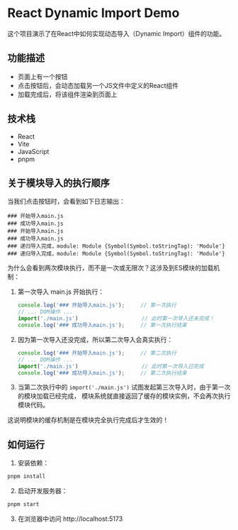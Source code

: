# React Dynamic Import Demo

这个项目演示了在React中如何实现动态导入（Dynamic Import）组件的功能。

## 功能描述

- 页面上有一个按钮
- 点击按钮后，会动态加载另一个JS文件中定义的React组件
- 加载完成后，将该组件渲染到页面上

## 技术栈

- React
- Vite
- JavaScript
- pnpm

## 关于模块导入的执行顺序

当我们点击按钮时，会看到如下日志输出：
```
### 开始导入main.js
### 成功导入main.js
### 开始导入main.js
### 成功导入main.js
### 递归导入完成，module: Module {Symbol(Symbol.toStringTag): 'Module'}
### 递归导入完成，module: Module {Symbol(Symbol.toStringTag): 'Module'}
```

为什么会看到两次模块执行，而不是一次或无限次？这涉及到ES模块的加载机制：

1. 第一次导入 main.js 开始执行：
   ```javascript
   console.log('### 开始导入main.js');     // 第一次执行
   // ... DOM操作 ...
   import('./main.js')                    // 此时第一次导入还未完成！
   console.log('### 成功导入main.js');     // 第一次执行结束
   ```

2. 因为第一次导入还没完成，所以第二次导入会真实执行：
   ```javascript
   console.log('### 开始导入main.js');     // 第二次执行
   // ... DOM操作 ...
   import('./main.js')                    // 此时第一次导入已完成
   console.log('### 成功导入main.js');     // 第二次执行结束
   ```

3. 当第二次执行中的 `import('./main.js')` 试图发起第三次导入时，由于第一次的模块加载已经完成，
   模块系统就直接返回了缓存的模块实例，不会再次执行模块代码。

这说明模块的缓存机制是在模块完全执行完成后才生效的！

## 如何运行

1. 安装依赖：
```bash
pnpm install
```

2. 启动开发服务器：
```bash
pnpm start
```

3. 在浏览器中访问 http://localhost:5173
